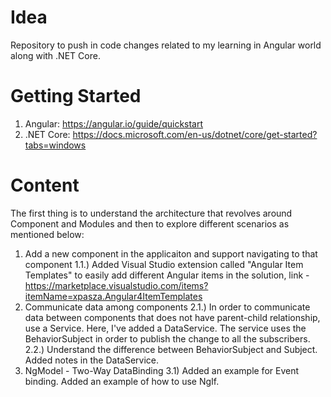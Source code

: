 # Idea
Repository to push in code changes related to my learning in Angular world along with .NET Core.

# Getting Started 
1) Angular:
https://angular.io/guide/quickstart
2) .NET Core:
https://docs.microsoft.com/en-us/dotnet/core/get-started?tabs=windows

# Content

The first thing is to understand the architecture that revolves around Component and Modules and then to explore different scenarios as mentioned below:

1) Add a new component in the applicaiton and support navigating to that component
  1.1.) Added Visual Studio extension called "Angular Item Templates" to easily add different Angular items in the solution, link - https://marketplace.visualstudio.com/items?itemName=xpasza.Angular4ItemTemplates
2) Communicate data among components
  2.1.) In order to communicate data between components that does not have parent-child relationship, use a Service. Here, I've added a DataService. The service uses the  BehaviorSubject in order to publish the change to all the subscribers.
  2.2.) Understand the difference between BehaviorSubject and Subject. Added notes in the DataService.
 3) NgModel - Two-Way DataBinding
  3.1) Added an example for Event binding. Added an example of how to use NgIf.
